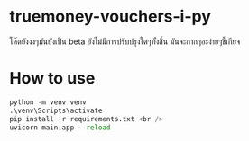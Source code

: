 # truemoney-vouchers-i-py

โค๊ดยังงงๆมันยังเป็น beta ยังไม่มีการปรับปรุงใดๆทั้งสิ้น มันจะกากๆอะง่ายๆขี้เกียจ
# How to use

```python
python -m venv venv
.\venv\Scripts\activate
pip install -r requirements.txt <br />
uvicorn main:app --reload
```
